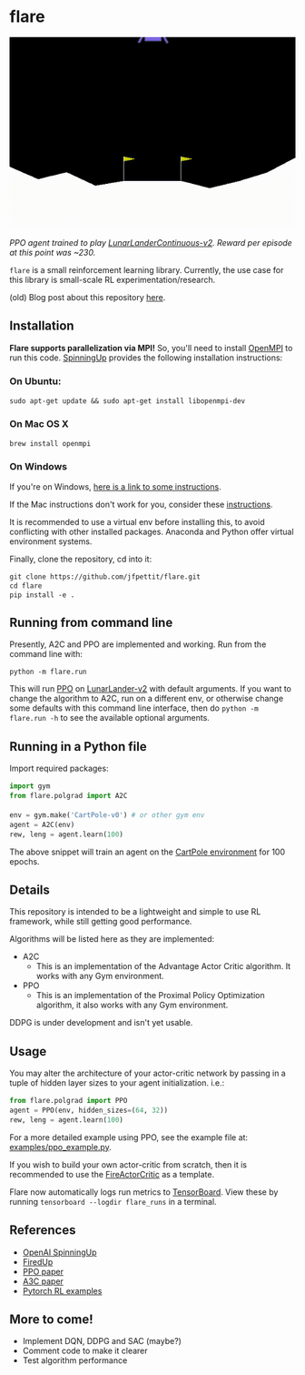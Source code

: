 # flare
![**PPO agent on LunarLanderContinuous-v2**](/src/lunarlandercontinuous.gif)

*PPO agent trained to play [LunarLanderContinuous-v2](https://gym.openai.com/envs/LunarLanderContinuous-v2/). Reward per episode at this point was ~230.*

```flare``` is a small reinforcement learning library. Currently, the use case for this library is small-scale RL experimentation/research. 

(old) Blog post about this repository [here](https://jfpettit.svbtle.com/rlpack).

## Installation

**Flare supports parallelization via MPI!** So, you'll need to install [OpenMPI](https://www.open-mpi.org/) to run this code. [SpinningUp](https://spinningup.openai.com/en/latest/user/installation.html#installing-openmpi) provides the following installation instructions:

### On Ubuntu:

```
sudo apt-get update && sudo apt-get install libopenmpi-dev
```

### On Mac OS X 

```
brew install openmpi
```

### On Windows

If you're on Windows, [here is a link to some instructions](https://nyu-cds.github.io/python-mpi/setup/).

If the Mac instructions don't work for you, consider these [instructions](http://www.science.smith.edu/dftwiki/index.php/Install_MPI_on_a_MacBook).  

It is recommended to use a virtual env before installing this, to avoid conflicting with other installed packages. Anaconda and Python offer virtual environment systems.

Finally, clone the repository, cd into it: 

```
git clone https://github.com/jfpettit/flare.git
cd flare
pip install -e .
```

## Running from command line

Presently, A2C and PPO are implemented and working. Run from the command line with:
```
python -m flare.run
```

This will run [PPO](https://arxiv.org/abs/1707.06347) on [LunarLander-v2](https://gym.openai.com/envs/LunarLander-v2/) with default arguments. If you want to change the algorithm to A2C, run on a different env, or otherwise change some defaults with this command line interface, then do ```python -m flare.run -h``` to see the available optional arguments.

## Running in a Python file

Import required packages:

```python
import gym
from flare.polgrad import A2C

env = gym.make('CartPole-v0') # or other gym env
agent = A2C(env)
rew, leng = agent.learn(100)
```

The above snippet will train an agent on the [CartPole environment](http://gym.openai.com/envs/CartPole-v1/) for 100 epochs. 

## Details

This repository is intended to be a lightweight and simple to use RL framework, while still getting good performance.

Algorithms will be listed here as they are implemented: 

- A2C
	- This is an implementation of the Advantage Actor Critic algorithm. It works with any Gym environment.
- PPO
	- This is an implementation of the Proximal Policy Optimization algorithm, it also works with any Gym environment.

DDPG is under development and isn't yet usable.

## Usage

You may alter the architecture of your actor-critic network by passing in a tuple of hidden layer sizes to your agent initialization. i.e.:

```python
from flare.polgrad import PPO
agent = PPO(env, hidden_sizes=(64, 32))
rew, leng = agent.learn(100)
```

For a more detailed example using PPO, see the example file at: [examples/ppo_example.py](https://github.com/jfpettit/flare/blob/master/examples/ppo_example.py).

If you wish to build your own actor-critic from scratch, then it is recommended to use the [FireActorCritic](https://github.com/jfpettit/flare/blob/master/flare/neural_nets.py#L72) as a template.

Flare now automatically logs run metrics to [TensorBoard](https://www.tensorflow.org/tensorboard). View these by running ```tensorboard --logdir flare_runs``` in a terminal.

## References
- [OpenAI SpinningUp](https://spinningup.openai.com/en/latest/)
- [FiredUp](https://github.com/kashif/firedup)
- [PPO paper](https://arxiv.org/abs/1707.06347)
- [A3C paper](https://arxiv.org/abs/1602.01783)
- [Pytorch RL examples](https://github.com/pytorch/examples/tree/master/reinforcement_learning)

## More to come!
- Implement DQN, DDPG and SAC (maybe?)
- Comment code to make it clearer
- Test algorithm performance

